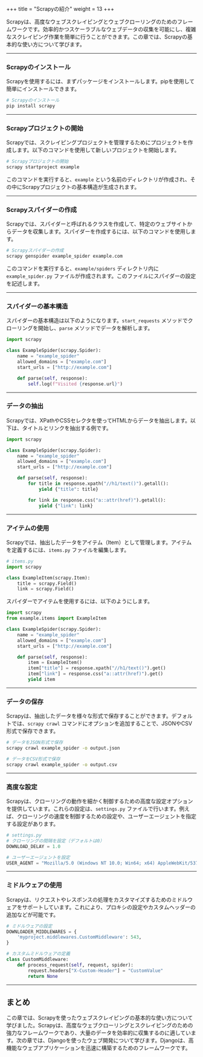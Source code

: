 +++
title = "Scrapyの紹介"
weight = 13
+++

Scrapyは、高度なウェブスクレイピングとウェブクローリングのためのフレームワークです。効率的かつスケーラブルなウェブデータの収集を可能にし、複雑なスクレイピング作業を簡単に行うことができます。この章では、Scrapyの基本的な使い方について学びます。

---

### Scrapyのインストール

Scrapyを使用するには、まずパッケージをインストールします。pipを使用して簡単にインストールできます。

```bash
# Scrapyのインストール
pip install scrapy
```

---

### Scrapyプロジェクトの開始

Scrapyでは、スクレイピングプロジェクトを管理するためにプロジェクトを作成します。以下のコマンドを使用して新しいプロジェクトを開始します。

```bash
# Scrapyプロジェクトの開始
scrapy startproject example
```

このコマンドを実行すると、`example` という名前のディレクトリが作成され、その中にScrapyプロジェクトの基本構造が生成されます。

---

### Scrapyスパイダーの作成

Scrapyでは、スパイダーと呼ばれるクラスを作成して、特定のウェブサイトからデータを収集します。スパイダーを作成するには、以下のコマンドを使用します。

```bash
# Scrapyスパイダーの作成
scrapy genspider example_spider example.com
```

このコマンドを実行すると、`example/spiders` ディレクトリ内に `example_spider.py` ファイルが作成されます。このファイルにスパイダーの設定を記述します。

---

### スパイダーの基本構造

スパイダーの基本構造は以下のようになります。`start_requests` メソッドでクローリングを開始し、`parse` メソッドでデータを解析します。

```python
import scrapy

class ExampleSpider(scrapy.Spider):
    name = "example_spider"
    allowed_domains = ["example.com"]
    start_urls = ["http://example.com"]

    def parse(self, response):
        self.log(f"Visited {response.url}")
```

---

### データの抽出

Scrapyでは、XPathやCSSセレクタを使ってHTMLからデータを抽出します。以下は、タイトルとリンクを抽出する例です。

```python
import scrapy

class ExampleSpider(scrapy.Spider):
    name = "example_spider"
    allowed_domains = ["example.com"]
    start_urls = ["http://example.com"]

    def parse(self, response):
        for title in response.xpath("//h1/text()").getall():
            yield {"title": title}

        for link in response.css("a::attr(href)").getall():
            yield {"link": link}
```

---

### アイテムの使用

Scrapyでは、抽出したデータをアイテム（Item）として管理します。アイテムを定義するには、`items.py` ファイルを編集します。

```python
# items.py
import scrapy

class ExampleItem(scrapy.Item):
    title = scrapy.Field()
    link = scrapy.Field()
```

スパイダーでアイテムを使用するには、以下のようにします。

```python
import scrapy
from example.items import ExampleItem

class ExampleSpider(scrapy.Spider):
    name = "example_spider"
    allowed_domains = ["example.com"]
    start_urls = ["http://example.com"]

    def parse(self, response):
        item = ExampleItem()
        item["title"] = response.xpath("//h1/text()").get()
        item["link"] = response.css("a::attr(href)").get()
        yield item
```

---

### データの保存

Scrapyは、抽出したデータを様々な形式で保存することができます。デフォルトでは、`scrapy crawl` コマンドにオプションを追加することで、JSONやCSV形式で保存できます。

```bash
# データをJSON形式で保存
scrapy crawl example_spider -o output.json

# データをCSV形式で保存
scrapy crawl example_spider -o output.csv
```

---

### 高度な設定

Scrapyは、クローリングの動作を細かく制御するための高度な設定オプションを提供しています。これらの設定は、`settings.py` ファイルで行います。例えば、クローリングの速度を制御するための設定や、ユーザーエージェントを指定する設定があります。

```python
# settings.py
# クローリングの間隔を設定（デフォルトは0）
DOWNLOAD_DELAY = 1.0

# ユーザーエージェントを設定
USER_AGENT = "Mozilla/5.0 (Windows NT 10.0; Win64; x64) AppleWebKit/537.36 (KHTML, like Gecko) Chrome/58.0.3029.110 Safari/537.36"
```

---

### ミドルウェアの使用

Scrapyは、リクエストやレスポンスの処理をカスタマイズするためのミドルウェアをサポートしています。これにより、プロキシの設定やカスタムヘッダーの追加などが可能です。

```python
# ミドルウェアの設定
DOWNLOADER_MIDDLEWARES = {
    'myproject.middlewares.CustomMiddleware': 543,
}

# カスタムミドルウェアの定義
class CustomMiddleware:
    def process_request(self, request, spider):
        request.headers["X-Custom-Header"] = "CustomValue"
        return None
```

---

## まとめ

この章では、Scrapyを使ったウェブスクレイピングの基本的な使い方について学びました。Scrapyは、高度なウェブクローリングとスクレイピングのための強力なフレームワークであり、大量のデータを効率的に収集するのに適しています。次の章では、Djangoを使ったウェブ開発について学びます。Djangoは、高機能なウェブアプリケーションを迅速に構築するためのフレームワークです。
